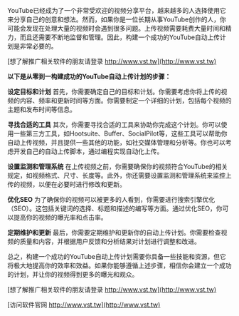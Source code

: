 YouTube已经成为了一个非常受欢迎的视频分享平台，越来越多的人选择使用它来分享自己的创意和想法。然而，如果你是一位长期从事YouTube创作的人，你可能会发现在处理大量的视频时会遇到很多问题。上传视频需要耗费大量时间和精力，而且还需要不断地监督和管理。因此，构建一个成功的YouTube自动上传计划是非常必要的。

[想了解推广相关软件的朋友请登录 http://www.vst.tw](http://www.vst.tw)

**以下是从零到一构建成功的YouTube自动上传计划的步骤：**

**设定目标和计划**
首先，你需要确定自己的目标和计划。你需要考虑你将上传的视频的内容、频率和更新时间等方面。你需要制定一个详细的计划，包括每个视频的主题和发布时间等信息。

**寻找合适的工具**
其次，你需要寻找合适的工具来协助你完成这个计划。你可以使用一些第三方工具，如Hootsuite、Buffer、SocialPilot等，这些工具可以帮助你自动上传视频，并且提供一些其他的功能，如社交媒体管理和分析等。你也可以考虑开发自己的自动上传脚本，通过编程实现自动化上传。

**设置监测和管理系统**
在上传视频之前，你需要确保你的视频符合YouTube的相关规定，如视频格式、尺寸、长度等。此外，你还需要设置监测和管理系统来监控上传的视频，以便在必要时进行修改和更新。

**优化SEO**
为了确保你的视频可以被更多的人看到，你需要进行搜索引擎优化（SEO）。这包括关键词的选择、标题和描述的编写等方面。通过优化SEO，你可以提高你的视频的曝光率和点击率。

**定期维护和更新**
最后，你需要定期维护和更新你的自动上传计划。你需要检查视频的质量和内容，并根据用户反馈和分析结果对计划进行调整和改进。

总之，构建一个成功的YouTube自动上传计划需要你具备一些技能和资源，但它将极大地提高你的效率和效益。如果你能够遵循上述步骤，相信你会建立一个成功的计划，并让你的视频得到更多的曝光和观众。

[想了解推广相关软件的朋友请登录 http://www.vst.tw](http://www.vst.tw)


[访问软件官网 http://www.vst.tw](http://www.vst.tw)
